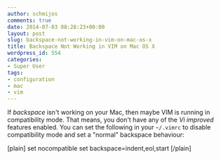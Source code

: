 ```yaml
---
author: schmijos
comments: true
date: 2014-07-03 08:28:23+00:00
layout: post
slug: backspace-not-working-in-vim-on-mac-os-x
title: Backspace Not Working in VIM on Mac OS X
wordpress_id: 554
categories:
- Super User
tags:
- configuration
- mac
- vim
---
```


If _backspace_ isn't working on your Mac, then maybe VIM is running in compatibility mode. That means, you don't have any of the _Vi improved_ features enabled. You can set the following in your `~/.vimrc` to disable compatibility mode and set a "normal" backspace behaviour:

[plain]
set nocompatible
set backspace=indent,eol,start
[/plain]
